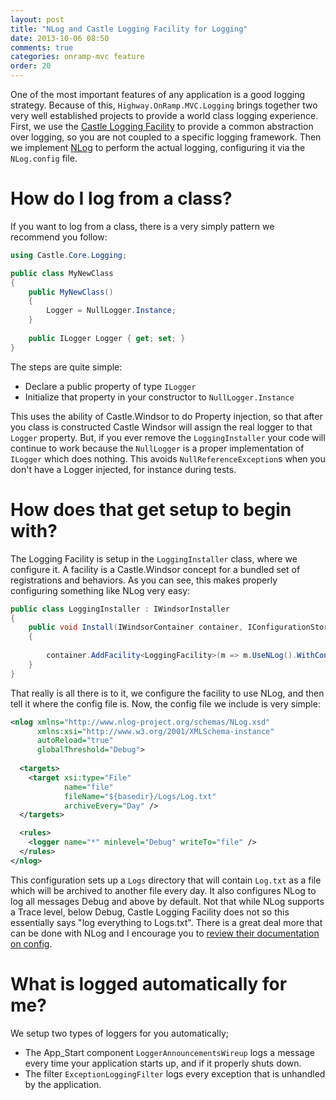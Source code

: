 ```yaml
---
layout: post
title: "NLog and Castle Logging Facility for Logging"
date: 2013-10-06 08:50
comments: true
categories: onramp-mvc feature
order: 20
---
```


One of the most important features of any application is a good logging strategy.  Because of this, `Highway.OnRamp.MVC.Logging` brings together two very well established projects to provide a world class logging experience.  First, we use the [Castle Logging Facility][clf] to provide a common abstraction over logging, so you are not coupled to a specific logging framework.  Then we implement [NLog] to perform the actual logging, configuring it via the `NLog.config` file.

# How do I log from a class?

If you want to log from a class, there is a very simply pattern we recommend you follow:

``` csharp
using Castle.Core.Logging;

public class MyNewClass
{
	public MyNewClass()
	{
		Logger = NullLogger.Instance;
	}
	
	public ILogger Logger { get; set; }
}
```

The steps are quite simple:

* Declare a public property of type `ILogger`
* Initialize that property in your constructor to `NullLogger.Instance`

This uses the ability of Castle.Windsor to do Property injection, so that after you class is constructed Castle Windsor will assign the real logger to that `Logger` property.  But, if you ever remove the `LoggingInstaller` your code will continue to work because the `NullLogger` is a proper implementation of `ILogger` which does nothing.  This avoids `NullReferenceException`s when you don't have a Logger injected, for instance during tests.

# How does that get setup to begin with?

The Logging Facility is setup in the `LoggingInstaller` class, where we configure it.  A facility is a Castle.Windsor concept for a bundled set of registrations and behaviors.  As you can see, this makes properly configuring something like NLog very easy:

``` csharp
public class LoggingInstaller : IWindsorInstaller
{
    public void Install(IWindsorContainer container, IConfigurationStore store)
    {
        
        container.AddFacility<LoggingFacility>(m => m.UseNLog().WithConfig("NLog.config"));
    }
}
```

That really is all there is to it, we configure the facility to use NLog, and then tell it where the config file is.  Now, the config file we include is very simple:

``` xml
<nlog xmlns="http://www.nlog-project.org/schemas/NLog.xsd"
      xmlns:xsi="http://www.w3.org/2001/XMLSchema-instance"
      autoReload="true"
      globalThreshold="Debug">
  
  <targets>
    <target xsi:type="File"
            name="file"
            fileName="${basedir}/Logs/Log.txt"
            archiveEvery="Day" />
  </targets>

  <rules>
    <logger name="*" minlevel="Debug" writeTo="file" />
  </rules>
</nlog>
```

This configuration sets up a `Logs` directory that will contain `Log.txt` as a file which will be archived to another file every day.  It also configures NLog to log all messages Debug and above by default.  Not that while NLog supports a Trace level, below Debug, Castle Logging Facility does not so this essentially says "log everything to Logs.txt".  There is a great deal more that can be done with NLog and I encourage you to [review their documentation on config][nlogconfig].

# What is logged automatically for me?

We setup two types of loggers for you automatically;

* The App_Start component `LoggerAnnouncementsWireup` logs a message every time your application starts up, and if it properly shuts down.
* The filter `ExceptionLoggingFilter` logs every exception that is unhandled by the application.


[clf]:						http://docs.castleproject.org/Windsor.Logging-Facility.ashx
[NLog]:						http://nlog-project.org/
[nlogconfig]:			https://github.com/nlog/nlog/wiki